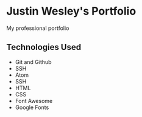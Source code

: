 # Justin Wesley's Portfolio
My professional portfolio

## Technologies Used

* Git and Github
* SSH
* Atom
* SSH
* HTML
* CSS
* Font Awesome
* Google Fonts